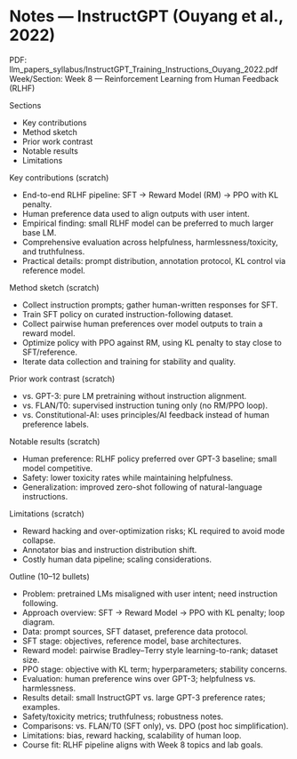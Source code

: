 # Notes — InstructGPT (Ouyang et al., 2022)

PDF: llm_papers_syllabus/InstructGPT_Training_Instructions_Ouyang_2022.pdf
Week/Section: Week 8 — Reinforcement Learning from Human Feedback (RLHF)

Sections
- Key contributions
- Method sketch
- Prior work contrast
- Notable results
- Limitations

Key contributions (scratch)
- End-to-end RLHF pipeline: SFT → Reward Model (RM) → PPO with KL penalty.
- Human preference data used to align outputs with user intent.
- Empirical finding: small RLHF model can be preferred to much larger base LM.
- Comprehensive evaluation across helpfulness, harmlessness/toxicity, and truthfulness.
- Practical details: prompt distribution, annotation protocol, KL control via reference model.

Method sketch (scratch)
- Collect instruction prompts; gather human-written responses for SFT.
- Train SFT policy on curated instruction-following dataset.
- Collect pairwise human preferences over model outputs to train a reward model.
- Optimize policy with PPO against RM, using KL penalty to stay close to SFT/reference.
- Iterate data collection and training for stability and quality.

Prior work contrast (scratch)
- vs. GPT-3: pure LM pretraining without instruction alignment.
- vs. FLAN/T0: supervised instruction tuning only (no RM/PPO loop).
- vs. Constitutional-AI: uses principles/AI feedback instead of human preference labels.

Notable results (scratch)
- Human preference: RLHF policy preferred over GPT-3 baseline; small model competitive.
- Safety: lower toxicity rates while maintaining helpfulness.
- Generalization: improved zero-shot following of natural-language instructions.

Limitations (scratch)
- Reward hacking and over-optimization risks; KL required to avoid mode collapse.
- Annotator bias and instruction distribution shift.
- Costly human data pipeline; scaling considerations.

Outline (10–12 bullets)
- Problem: pretrained LMs misaligned with user intent; need instruction following.
- Approach overview: SFT → Reward Model → PPO with KL penalty; loop diagram.
- Data: prompt sources, SFT dataset, preference data protocol.
- SFT stage: objectives, reference model, base architectures.
- Reward model: pairwise Bradley–Terry style learning-to-rank; dataset size.
- PPO stage: objective with KL term; hyperparameters; stability concerns.
- Evaluation: human preference wins over GPT-3; helpfulness vs. harmlessness.
- Results detail: small InstructGPT vs. large GPT-3 preference rates; examples.
- Safety/toxicity metrics; truthfulness; robustness notes.
- Comparisons: vs. FLAN/T0 (SFT only), vs. DPO (post hoc simplification).
- Limitations: bias, reward hacking, scalability of human loop.
- Course fit: RLHF pipeline aligns with Week 8 topics and lab goals.

